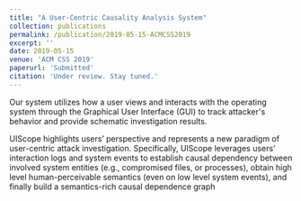 ```yaml
---
title: "A User-Centric Causality Analysis System"
collection: publications
permalink: /publication/2019-05-15-ACMCSS2019
excerpt: ''
date: 2019-05-15
venue: 'ACM CSS 2019'
paperurl: 'Submitted'
citation: 'Under review. Stay tuned.'
---
```

Our system utilizes how a user views and interacts with the operating system through the Graphical User Interface (GUI) to track attacker's behavior and provide schematic investigation results. 


UIScope highlights
users’ perspective and represents a new paradigm of user-centric attack
investigation. Specifically, UIScope leverages users’ interaction
logs and system events to establish causal dependency between involved
system entities (e.g., compromised files, or processes), obtain
high level human-perceivable semantics (even on low level system
events), and finally build a semantics-rich causal dependence graph
